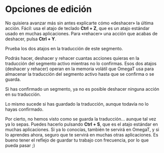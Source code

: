# Opciones de edición

No quisiera avanzar más sin antes explicarte cómo «deshacer» la última acción. Fácil: usa el atajo de teclado **Ctrl + Z**, que es un atajo estándar usado en muchas aplicaciones. Para «rehacer» una acción que acabas de deshacer, pulsa **Ctrl + Y**.

Prueba los dos atajos en la traducción de este segmento.

Podrás hacer, deshacer y rehacer cuantas acciones quieras en la traducción del segmento activo mientras no lo confirmas. Esos dos atajos (deshacer y rehacer) operan en la memoria volátil que OmegaT usa para almacenar la traducción del segmento activo hasta que se confirma o se guarda.

Si has confirmado un segmento, ya no es posible deshacer ninguna acción en su traducción.

Lo mismo sucede si has guardado la traducción, aunque todavía no lo hayas confirmado.

Por cierto, no hemos visto como se guarda la traducción... aunque tal vez ya lo sepas. Puedes hacerlo pulsando **Ctrl + S**, que es el atajo estándar en muchas aplicaciones. Si ya lo conocías, también te servirá en OmegaT, y si lo aprendes ahora, seguro que te servirá en muchas otras aplicaciones. Es bueno tener el reflejo de guardar tu trabajo con frecuencia, por lo que pueda pasar ;)
